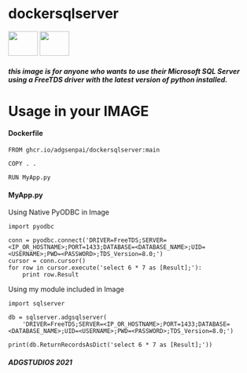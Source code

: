 # dockersqlserver

<img src="https://user-images.githubusercontent.com/45560312/128073753-3c84a85e-8de4-4693-97ac-3cc462a18547.png" width="60" height="50">
<img src="https://user-images.githubusercontent.com/45560312/130338832-9a221ab5-cd4b-4194-87a2-4974e6400443.png" width="60" height="50">

##### this image is for anyone who wants to use their Microsoft SQL Server using a FreeTDS driver with the latest version of python installed.


# Usage in your IMAGE

#### Dockerfile

```
FROM ghcr.io/adgsenpai/dockersqlserver:main

COPY . .

RUN MyApp.py
```

#### MyApp.py

Using Native PyODBC in Image

```
import pyodbc

conn = pyodbc.connect('DRIVER=FreeTDS;SERVER=<IP_OR_HOSTNAME>;PORT=1433;DATABASE=<DATABASE_NAME>;UID=<USERNAME>;PWD=<PASSWORD>;TDS_Version=8.0;')
cursor = conn.cursor()
for row in cursor.execute('select 6 * 7 as [Result];'):
    print row.Result
```

Using my module included in Image

```
import sqlserver

db = sqlserver.adgsqlserver(
    'DRIVER=FreeTDS;SERVER=<IP_OR_HOSTNAME>;PORT=1433;DATABASE=<DATABASE_NAME>;UID=<USERNAME>;PWD=<PASSWORD>;TDS_Version=8.0;')
    
print(db.ReturnRecordsAsDict('select 6 * 7 as [Result];'))
```


##### ADGSTUDIOS 2021

